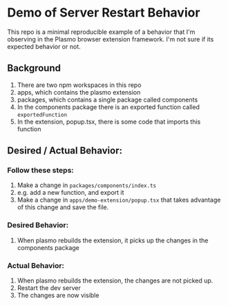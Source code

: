 # Demo of Server Restart Behavior

This repo is a minimal reproducible example of a behavior that I'm observing in the Plasmo browser extension framework.  I'm not sure if its expected behavior or not.

## Background

1. There are two npm workspaces in this repo
  1. apps, which contains the plasmo extension
  1. packages, which contains a single package called components
1. In the components package there is an exported function called `exportedFunction`
1. In the extension, popup.tsx, there is some code that imports this function

## Desired / Actual Behavior:

### Follow these steps:

1. Make a change in `packages/components/index.ts` 
  1. e.g. add a new function, and export it
1. Make a change in `apps/demo-extension/popup.tsx` that takes advantage of this change and save the file.

### Desired Behavior:
1. When plasmo rebuilds the extension, it picks up the changes in the components package

### Actual Behavior:
1. When plasmo rebuilds the extension, the changes are not picked up.
1. Restart the dev server
1. The changes are now visible